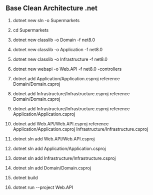## Base Clean Architecture .net

1. dotnet new sln -o Supermarkets
2. cd Supermarkets 

3. dotnet new classlib -o Domain -f net8.0
4. dotnet new classlib -o Application -f net8.0
5. dotnet new classlib -o Infrastructure -f net8.0
6. dotnet new webapi -o Web.API -f net8.0 -controllers


7. dotnet add Application/Application.csproj reference Domain/Domain.csproj
8. dotnet add Infrastructure/Infrastructure.csproj reference Domain/Domain.csproj
9. dotnet add Infrastructure/Infrastructure.csproj reference Application/Application.csproj
10. dotnet add Web.API/Web.API.csproj reference Application/Application.csproj Infrastructure/Infrastructure.csproj

11. dotnet sln add Web.API/Web.API.csproj
12. dotnet sln add Application/Application.csproj
13. dotnet sln add Infrastructure/Infrastructure.csproj
14. dotnet sln add Domain/Domain.csproj

15. dotnet build
16. dotnet run --project Web.API